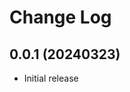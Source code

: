 # Change Log

<!-- All notable changes to the "markdown-linker" extension will be documented in this file.

Check [Keep a Changelog](http://keepachangelog.com/) for recommendations on how to structure this file. -->

## 0.0.1 (20240323)

- Initial release
